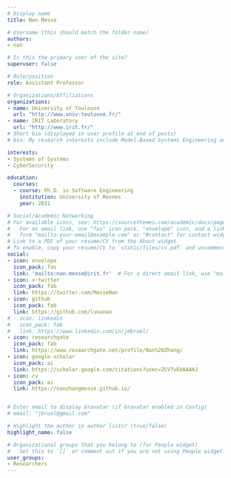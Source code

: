 ```yaml
---
# Display name
title: Nan Messe

# Username (this should match the folder name)
authors:
- nan

# Is this the primary user of the site?
superuser: false

# Role/position
role: Assistant Professor

# Organizations/Affiliations
organizations:
- name: University of Toulouse
  url: "http://www.univ-toulouse.fr/"
- name: IRIT Laboratory
  url: "http://www.irit.fr/"
# Short bio (displayed in user profile at end of posts)
# bio: My research interests include Model-Based Systems Engineering and Requirements Engineering.

interests:
- Systems of Systems
- CyberSecurity

education:
  courses:
  - course: Ph.D. in Software Engineering
    institution: University of Rennes
    year: 2021

# Social/Academic Networking
# For available icons, see: https://sourcethemes.com/academic/docs/page-builder/#icons
#   For an email link, use "fas" icon pack, "envelope" icon, and a link in the
#   form "mailto:your-email@example.com" or "#contact" for contact widget.
# Link to a PDF of your resume/CV from the About widget.
# To enable, copy your resume/CV to `static/files/cv.pdf` and uncomment the lines below.
social:
- icon: envelope
  icon_pack: fas
  link: 'mailto:nan.messe@irit.fr'  # For a direct email link, use "mailto:test@example.org".
- icon: x-twitter
  icon_pack: fab
  link: https://twitter.com/MesseNan
- icon: github
  icon_pack: fab
  link: https://github.com/lunanan
# - icon: linkedin
#   icon_pack: fab
#   link: https://www.linkedin.com/in/jmbruel/
- icon: researchgate
  icon_pack: fab
  link: https://www.researchgate.net/profile/Nan%20Zhang/
- icon: google-scholar
  icon_pack: ai
  link: https://scholar.google.com/citations?user=ZCV7vEUAAAAJ
- icon: cv
  icon_pack: ai
  link: https://nanzhangmesse.github.io/


# Enter email to display Gravatar (if Gravatar enabled in Config)
# email: "jbruel@gmail.com"

# Highlight the author in author lists? (true/false)
highlight_name: false

# Organizational groups that you belong to (for People widget)
#   Set this to `[]` or comment out if you are not using People widget.
user_groups:
- Researchers
---
```

